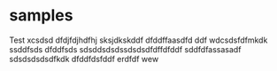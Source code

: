 # samples
Test
xcsdsd
dfdjfdjhdfhj
sksjdkskddf
dfddffaasdfd
ddf
wdcsdsfdfmkdk
ssddfsds
dfddfsds
sdsddsdsdssdsdsdfdffdfddf
sddfdfassasadf
sdsdsdsdsdfkdk
dfddfdsfddf
erdfdf
wew
